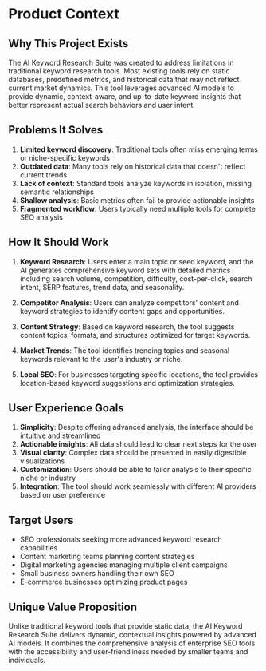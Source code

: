 # Product Context

## Why This Project Exists
The AI Keyword Research Suite was created to address limitations in traditional keyword research tools. Most existing tools rely on static databases, predefined metrics, and historical data that may not reflect current market dynamics. This tool leverages advanced AI models to provide dynamic, context-aware, and up-to-date keyword insights that better represent actual search behaviors and user intent.

## Problems It Solves
1. **Limited keyword discovery**: Traditional tools often miss emerging terms or niche-specific keywords
2. **Outdated data**: Many tools rely on historical data that doesn't reflect current trends
3. **Lack of context**: Standard tools analyze keywords in isolation, missing semantic relationships
4. **Shallow analysis**: Basic metrics often fail to provide actionable insights
5. **Fragmented workflow**: Users typically need multiple tools for complete SEO analysis

## How It Should Work
1. **Keyword Research**: Users enter a main topic or seed keyword, and the AI generates comprehensive keyword sets with detailed metrics including search volume, competition, difficulty, cost-per-click, search intent, SERP features, trend data, and seasonality.

2. **Competitor Analysis**: Users can analyze competitors' content and keyword strategies to identify content gaps and opportunities.

3. **Content Strategy**: Based on keyword research, the tool suggests content topics, formats, and structures optimized for target keywords.

4. **Market Trends**: The tool identifies trending topics and seasonal keywords relevant to the user's industry or niche.

5. **Local SEO**: For businesses targeting specific locations, the tool provides location-based keyword suggestions and optimization strategies.

## User Experience Goals
1. **Simplicity**: Despite offering advanced analysis, the interface should be intuitive and streamlined
2. **Actionable insights**: All data should lead to clear next steps for the user
3. **Visual clarity**: Complex data should be presented in easily digestible visualizations
4. **Customization**: Users should be able to tailor analysis to their specific niche or industry
5. **Integration**: The tool should work seamlessly with different AI providers based on user preference

## Target Users
- SEO professionals seeking more advanced keyword research capabilities
- Content marketing teams planning content strategies
- Digital marketing agencies managing multiple client campaigns
- Small business owners handling their own SEO
- E-commerce businesses optimizing product pages

## Unique Value Proposition
Unlike traditional keyword tools that provide static data, the AI Keyword Research Suite delivers dynamic, contextual insights powered by advanced AI models. It combines the comprehensive analysis of enterprise SEO tools with the accessibility and user-friendliness needed by smaller teams and individuals. 